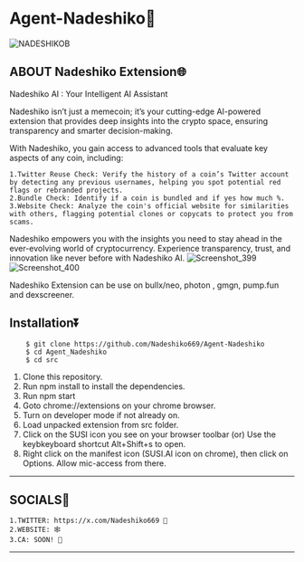 
# Agent-Nadeshiko🤖
![NADESHIKOB](https://github.com/user-attachments/assets/38cda77e-bd13-4860-9c2d-215d756fe4ef)

ABOUT Nadeshiko Extension🌐
-------------------
Nadeshiko AI : Your Intelligent AI Assistant

Nadeshiko isn’t just a memecoin; it’s your cutting-edge AI-powered extension that provides deep insights into the crypto space, ensuring transparency and smarter decision-making.

With Nadeshiko, you gain access to advanced tools that evaluate key aspects of any coin, including:

	1.Twitter Reuse Check: Verify the history of a coin’s Twitter account by detecting any previous usernames, helping you spot potential red flags or rebranded projects.
	2.Bundle Check: Identify if a coin is bundled and if yes how much %.
	3.Website Check: Analyze the coin's official website for similarities with others, flagging potential clones or copycats to protect you from scams.

Nadeshiko empowers you with the insights you need to stay ahead in the ever-evolving world of cryptocurrency. Experience transparency, trust, and innovation like never before with Nadeshiko AI.
![Screenshot_399](https://github.com/user-attachments/assets/53e8d187-2d2c-405e-a13f-62652c7f7031)
![Screenshot_400](https://github.com/user-attachments/assets/93519caa-a402-4ea9-a181-07c13a4a4b78)

Nadeshiko Extension can be use on bullx/neo, photon , gmgn, pump.fun and dexscreener.

Installation⏬
-------------------------
		$ git clone https://github.com/Nadeshiko669/Agent-Nadeshiko
		$ cd Agent_Nadeshiko
		$ cd src
1.	Clone this repository.
2.	Run npm install to install the dependencies.
3.	Run npm start
4.	Goto chrome://extensions on your chrome browser.
5.	Turn on developer mode if not already on.
6.	Load unpacked extension from src folder.
7.	Click on the SUSI icon you see on your browser toolbar (or) Use the keybkeyboard shortcut Alt+Shift+s to open.
8.	Right click on the manifest icon (SUSI.AI icon on chrome), then click on Options. Allow mic-access from there.
----------------------------

SOCIALS🔗
--------
	1.TWITTER: https://x.com/Nadeshiko669 🐤
	2.WEBSITE: 🕸️
	3.CA: SOON! 💊
--------


